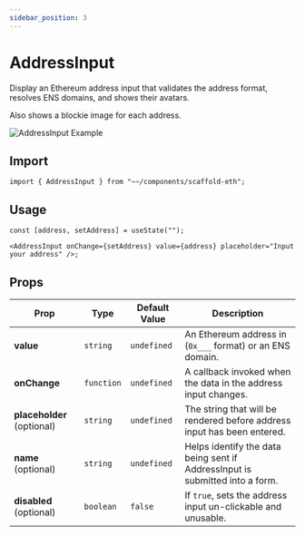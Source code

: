 ```yaml
---
sidebar_position: 3
---
```


# AddressInput

Display an Ethereum address input that validates the address format, resolves ENS domains, and shows their avatars.

Also shows a blockie image for each address.

![AddressInput Example](/img/addressInput.gif)

## Import

```tsx
import { AddressInput } from "~~/components/scaffold-eth";
```

## Usage

```tsx
const [address, setAddress] = useState("");

<AddressInput onChange={setAddress} value={address} placeholder="Input your address" />;
```

## Props

| Prop                       | Type       | Default Value | Description                                                                  |
| -------------------------- | ---------- | ------------- | ---------------------------------------------------------------------------- |
| **value**                  | `string`   | `undefined`   | An Ethereum address in (`0x___` format) or an ENS domain.                    |
| **onChange**               | `function` | `undefined`   | A callback invoked when the data in the address input changes.               |
| **placeholder** (optional) | `string`   | `undefined`   | The string that will be rendered before address input has been entered.      |
| **name** (optional)        | `string`   | `undefined`   | Helps identify the data being sent if AddressInput is submitted into a form. |
| **disabled** (optional)    | `boolean`  | `false`       | If `true`, sets the address input un-clickable and unusable.                 |
